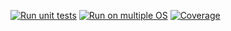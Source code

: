 [![Run unit tests](https://github.com/SABS-R3-AUTOMATED-DATABASE/auto-db-pipeline/actions/workflows/unit-tests.yml/badge.svg)](https://github.com/SABS-R3-AUTOMATED-DATABASE/auto-db-pipeline/actions/workflows/unit-tests.yml)
[![Run on multiple OS](https://github.com/SABS-R3-AUTOMATED-DATABASE/auto-db-pipeline/actions/workflows/os-tests.yml/badge.svg)](https://github.com/SABS-R3-AUTOMATED-DATABASE/auto-db-pipeline/actions/workflows/os-tests.yml)
[![Coverage](https://github.com/SABS-R3-AUTOMATED-DATABASE/auto-db-pipeline/actions/workflows/coverage.yml/badge.svg)](https://github.com/SABS-R3-AUTOMATED-DATABASE/auto-db-pipeline/actions/workflows/coverage.yml)
